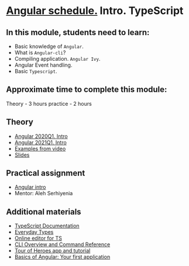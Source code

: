 # [Angular schedule.](../../) Intro. TypeScript

## In this module, students need to learn:

- Basic knowledge of `Angular`.
- What is `Angular-cli`?
- Compiling application. `Angular Ivy`.
- Angular Event handling.
- Basic `Typescript`.

## Approximate time to complete this module:

Theory - 3 hours
practice - 2 hours

## Theory

- [Angular 2020Q1. Intro](https://youtu.be/HoUq9xyfCAk)
- [Angular 2021Q1. Intro](https://youtu.be/VeDh-lBCgh0)
- [Examples from video](https://github.com/Pulya10c/angular-lectures-2021/tree/master/ts-intro/src)
- [Slides](https://slides.com/alehserhyienia/angular-intro-typescript)

## Practical assignment

- [Angular intro](https://github.com/rolling-scopes-school/tasks/blob/master/tasks/angular/intro.md)
- Mentor: Aleh Serhiyenia

## Additional materials

- [TypeScript Documentation](https://www.typescriptlang.org/docs/home.html)
- [Everyday Types](https://www.typescriptlang.org/docs/handbook/2/everyday-types.html)
- [Online editor for TS](https://www.typescriptlang.org/play/index.html)
- [CLI Overview and Command Reference](https://cli.angular.io/)
- [Tour of Heroes app and tutorial](https://angular.io/tutorial)
- [Basics of Angular: Your first application](https://angular24.ru/start)
